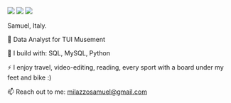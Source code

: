 <a href="https://www.linkedin.com/in/samuel-milazzo-49baba64/" rel="nofollow"><img src="https://camo.githubusercontent.com/a493f6833f99fb3c85788d6d9305e6b7a42b838e5ee5d138fd9a8214a7e77472/68747470733a2f2f696d672e736869656c64732e696f2f62616467652f6c696e6b6564696e2d2532333030373742352e7376673f267374796c653d666f722d7468652d6261646765266c6f676f3d6c696e6b6564696e266c6f676f436f6c6f723d7768697465" data-canonical-src="https://img.shields.io/badge/linkedin-%230077B5.svg?&amp;style=for-the-badge&amp;logo=linkedin&amp;logoColor=white" style="max-width: 100%;"></a>
<a href="https://www.youtube.com/channel/UCCIFp-Se_xjfYc94H04oK7Q" rel="nofollow"><img src="https://camo.githubusercontent.com/15d788b2982f9c32aaab01e8a983d7fa105285173bb6357979e760d19cb70fe1/68747470733a2f2f696d672e736869656c64732e696f2f62616467652f796f75747562652d2532333030373742352e7376673f267374796c653d666f722d7468652d6261646765266c6f676f3d796f7574756265266c6f676f436f6c6f723d776869746526636f6c6f723d464630303030" data-canonical-src="https://img.shields.io/badge/youtube-%230077B5.svg?&amp;style=for-the-badge&amp;logo=youtube&amp;logoColor=white&amp;color=FF0000" style="max-width: 100%;"></a>
<a href="https://www.instagram.com/samusam91/" rel="nofollow"><img src="https://camo.githubusercontent.com/19554e16a2d37a56881bbdb1a92d06996e99cc3f087df269999812e4887ab464/68747470733a2f2f696d672e736869656c64732e696f2f62616467652f696e7374616772616d2d2532333132313030452e7376673f267374796c653d666f722d7468652d6261646765266c6f676f3d696e7374616772616d26636f6c6f723d343035444536" data-canonical-src="https://img.shields.io/badge/instagram-%2312100E.svg?&amp;style=for-the-badge&amp;logo=instagram&amp;color=405DE6" style="max-width: 100%;"></a>

Samuel, Italy.

🏢 Data Analyst for TUI Musement

🧰 I build with: SQL, MySQL, Python 

⚡ I enjoy travel, video-editing, reading, every sport with a board under my feet and bike :)

📫 Reach out to me: milazzosamuel@gmail.com

